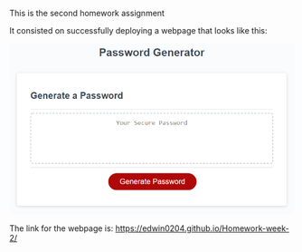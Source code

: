 This is the second homework assignment

It consisted on successfully deploying a webpage that looks like this:

![Preview of the homework](./Assets/03-javascript-homework-demo.png)

The link for the webpage is: https://edwin0204.github.io/Homework-week-2/